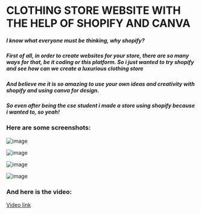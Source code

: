 <h1>CLOTHING STORE WEBSITE WITH THE HELP OF SHOPIFY AND CANVA</h1>
<h5>I know what everyone must be thinking, why shopify?</h5>
<h5>First of all, in order to create websites for your store, there are so many ways for that, be it coding or this platform. So i just wanted to try shopify and see how can we create a luxurious clothing store</h5>
<h5>And believe me it is so amazing to use your own ideas and creativity with shopify and using canva for design.</h5>
<h5>So even after being the cse student i made a store using shopify because i wanted to, so yeah!</h5>
<h3>Here are some screenshots:</h3>


![image](https://github.com/user-attachments/assets/364fb4b9-0b13-4fad-8cc7-a141cdc2673f)

![image](https://github.com/user-attachments/assets/625b80c4-5155-4362-8b48-98d1586cd8b8)

![image](https://github.com/user-attachments/assets/7f09c1c2-8f82-471c-960b-a65436262b0e)

![image](https://github.com/user-attachments/assets/ef260662-af1b-4fc7-abfa-a2357671ffe8)


<h3>And here is the video:</h3>

<a href="https://drive.google.com/file/d/1Sn3Xkxn_7zWZb08XIhhdcdVAC4blJ-p5/view?usp=sharing">Video link</a>
